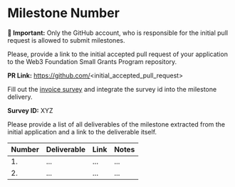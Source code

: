 # Milestone Number

**:loudspeaker: Important:** Only the GitHub account, who is responsible for the initial pull request is allowed to submit milestones.

Please, provide a link to the initial accepted pull request of your application to the Web3 Foundation Small Grants Program repository. 

**PR Link:** https://github.com/<initial_accepted_pull_request>

Fill out the [invoice survey]() and integrate the survey id into the milestone delivery. 

**Survey ID:** XYZ

Please provide a list of all deliverables of the milestone extracted from the initial application and a link to the deliverable itself. 

| Number | Deliverable | Link | Notes |
| ------------- | ------------- | ------------- |------------- |
| 1. | ... |...| ...| 
| 2.  | ... |...| ...| 
